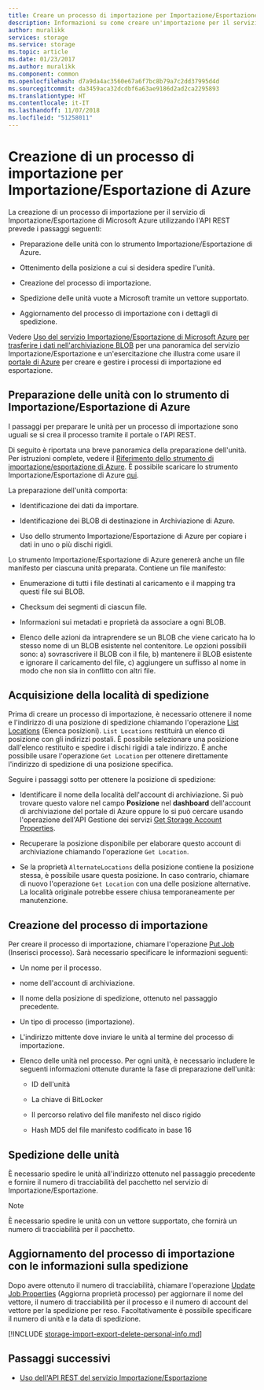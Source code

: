```yaml
---
title: Creare un processo di importazione per Importazione/Esportazione di Azure | Documentazione Microsoft
description: Informazioni su come creare un'importazione per il servizio Importazione/Esportazione di Microsoft Azure.
author: muralikk
services: storage
ms.service: storage
ms.topic: article
ms.date: 01/23/2017
ms.author: muralikk
ms.component: common
ms.openlocfilehash: d7a9da4ac3560e67a6f7bc8b79a7c2dd37995d4d
ms.sourcegitcommit: da3459aca32dcdbf6a63ae9186d2ad2ca2295893
ms.translationtype: HT
ms.contentlocale: it-IT
ms.lasthandoff: 11/07/2018
ms.locfileid: "51258011"
---
```

# <a name="creating-an-import-job-for-the-azure-importexport-service"></a>Creazione di un processo di importazione per Importazione/Esportazione di Azure

La creazione di un processo di importazione per il servizio di Importazione/Esportazione di Microsoft Azure utilizzando l'API REST prevede i passaggi seguenti:

-   Preparazione delle unità con lo strumento Importazione/Esportazione di Azure.

-   Ottenimento della posizione a cui si desidera spedire l'unità.

-   Creazione del processo di importazione.

-   Spedizione delle unità vuote a Microsoft tramite un vettore supportato.

-   Aggiornamento del processo di importazione con i dettagli di spedizione.

 Vedere [Uso del servizio Importazione/Esportazione di Microsoft Azure per trasferire i dati nell'archiviazione BLOB](storage-import-export-service.md) per una panoramica del servizio Importazione/Esportazione e un'esercitazione che illustra come usare il [portale di Azure](https://portal.azure.com/) per creare e gestire i processi di importazione ed esportazione.

## <a name="preparing-drives-with-the-azure-importexport-tool"></a>Preparazione delle unità con lo strumento di Importazione/Esportazione di Azure

I passaggi per preparare le unità per un processo di importazione sono uguali se si crea il processo tramite il portale o l'API REST.

Di seguito è riportata una breve panoramica della preparazione dell'unità. Per istruzioni complete, vedere il [Riferimento dello strumento di importazione/esportazione di Azure](storage-import-export-tool-how-to-v1.md). È possibile scaricare lo strumento Importazione/Esportazione di Azure [qui](https://go.microsoft.com/fwlink/?LinkID=301900).

La preparazione dell'unità comporta:

-   Identificazione dei dati da importare.

-   Identificazione dei BLOB di destinazione in Archiviazione di Azure.

-   Uso dello strumento Importazione/Esportazione di Azure per copiare i dati in uno o più dischi rigidi.

 Lo strumento Importazione/Esportazione di Azure genererà anche un file manifesto per ciascuna unità preparata. Contiene un file manifesto:

-   Enumerazione di tutti i file destinati al caricamento e il mapping tra questi file sui BLOB.

-   Checksum dei segmenti di ciascun file.

-   Informazioni sui metadati e proprietà da associare a ogni BLOB.

-   Elenco delle azioni da intraprendere se un BLOB che viene caricato ha lo stesso nome di un BLOB esistente nel contenitore. Le opzioni possibili sono: a) sovrascrivere il BLOB con il file, b) mantenere il BLOB esistente e ignorare il caricamento del file, c) aggiungere un suffisso al nome in modo che non sia in conflitto con altri file.

## <a name="obtaining-your-shipping-location"></a>Acquisizione della località di spedizione

Prima di creare un processo di importazione, è necessario ottenere il nome e l'indirizzo di una posizione di spedizione chiamando l'operazione [List Locations](https://docs.microsoft.com/rest/api/storageimportexport/locations/list) (Elenca posizioni). `List Locations` restituirà un elenco di posizione con gli indirizzi postali. È possibile selezionare una posizione dall'elenco restituito e spedire i dischi rigidi a tale indirizzo. È anche possibile usare l'operazione `Get Location` per ottenere direttamente l'indirizzo di spedizione di una posizione specifica.

 Seguire i passaggi sotto per ottenere la posizione di spedizione:

-   Identificare il nome della località dell'account di archiviazione. Si può trovare questo valore nel campo **Posizione** nel **dashboard** dell'account di archiviazione del portale di Azure oppure lo si può cercare usando l'operazione dell'API Gestione dei servizi [Get Storage Account Properties](/rest/api/storagerp/storageaccounts#StorageAccounts_GetProperties).

-   Recuperare la posizione disponibile per elaborare questo account di archiviazione chiamando l'operazione `Get Location`.

-   Se la proprietà `AlternateLocations` della posizione contiene la posizione stessa, è possibile usare questa posizione. In caso contrario, chiamare di nuovo l'operazione `Get Location` con una delle posizione alternative. La località originale potrebbe essere chiusa temporaneamente per manutenzione.

## <a name="creating-the-import-job"></a>Creazione del processo di importazione
Per creare il processo di importazione, chiamare l'operazione [Put Job](/rest/api/storageimportexport/jobs#Jobs_CreateOrUpdate) (Inserisci processo). Sarà necessario specificare le informazioni seguenti:

-   Un nome per il processo.

-   nome dell'account di archiviazione.

-   Il nome della posizione di spedizione, ottenuto nel passaggio precedente.

-   Un tipo di processo (importazione).

-   L'indirizzo mittente dove inviare le unità al termine del processo di importazione.

-   Elenco delle unità nel processo. Per ogni unità, è necessario includere le seguenti informazioni ottenute durante la fase di preparazione dell'unità:

    -   ID dell'unità

    -   La chiave di BitLocker

    -   Il percorso relativo del file manifesto nel disco rigido

    -   Hash MD5 del file manifesto codificato in base 16

## <a name="shipping-your-drives"></a>Spedizione delle unità
È necessario spedire le unità all'indirizzo ottenuto nel passaggio precedente e fornire il numero di tracciabilità del pacchetto nel servizio di Importazione/Esportazione.

> [!NOTE]
>  È necessario spedire le unità con un vettore supportato, che fornirà un numero di tracciabilità per il pacchetto.

## <a name="updating-the-import-job-with-your-shipping-information"></a>Aggiornamento del processo di importazione con le informazioni sulla spedizione
Dopo avere ottenuto il numero di tracciabilità, chiamare l'operazione [Update Job Properties](https://docs.microsoft.com/rest/api/storageimportexport/Jobs/Update) (Aggiorna proprietà processo) per aggiornare il nome del vettore, il numero di tracciabilità per il processo e il numero di account del vettore per la spedizione per reso. Facoltativamente è possibile specificare il numero di unità e la data di spedizione.

[!INCLUDE [storage-import-export-delete-personal-info.md](../../../includes/storage-import-export-delete-personal-info.md)]

## <a name="next-steps"></a>Passaggi successivi

* [Uso dell'API REST del servizio Importazione/Esportazione](storage-import-export-using-the-rest-api.md)
